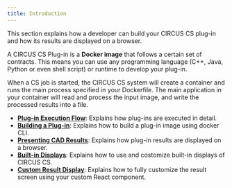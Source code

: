 ```yaml
---
title: Introduction
---
```


This section explains how a developer can build your CIRCUS CS plug-in and how its results are displayed on a browser.

A CIRCUS CS Plug-in is a **Docker image** that follows a certain set of contracts. This means you can use any programming language (C++, Java, Python or even shell script) or runtime to develop your plug-in.

When a CS job is started, the CIRCUS CS system will create a container and runs the main process specified in your Dockerfile. The main application in your container will read and process the input image, and write the processed results into a file.

- **[Plug-in Execution Flow](./execution.md)**: Explains how plug-ins are executed in detail.
- **[Building a Plug-in](./build.md)**: Explains how to build a plug-in image using docker CLI.
- **[Presenting CAD Results](./result-display.md)**: Explains how plug-in results are displayed on a browser.
- **[Built-in Displays](./displays/index.md)**: Explains how to use and costomize built-in displays of CIRCUS CS.
- **[Custom Result Display](./custom-display.md)**: Explains how to fully customize the result screen using your custom React component.
